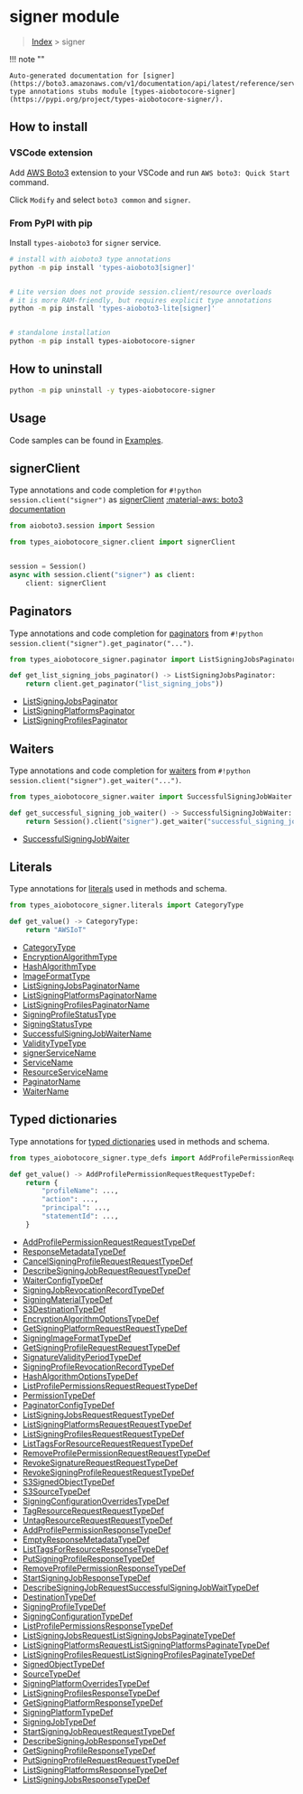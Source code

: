 # signer module

> [Index](../README.md) > signer


!!! note ""

    Auto-generated documentation for [signer](https://boto3.amazonaws.com/v1/documentation/api/latest/reference/services/signer.html#signer)
    type annotations stubs module [types-aiobotocore-signer](https://pypi.org/project/types-aiobotocore-signer/).

## How to install

### VSCode extension

Add [AWS Boto3](https://marketplace.visualstudio.com/items?itemName=Boto3typed.boto3-ide)
extension to your VSCode and run `AWS boto3: Quick Start` command.

Click `Modify` and select `boto3 common` and `signer`.

### From PyPI with pip

Install `types-aioboto3` for `signer` service.

```bash
# install with aioboto3 type annotations
python -m pip install 'types-aioboto3[signer]'


# Lite version does not provide session.client/resource overloads
# it is more RAM-friendly, but requires explicit type annotations
python -m pip install 'types-aioboto3-lite[signer]'


# standalone installation
python -m pip install types-aiobotocore-signer
```



## How to uninstall

```bash
python -m pip uninstall -y types-aiobotocore-signer
```

## Usage

Code samples can be found in [Examples](./usage.md).

## signerClient

Type annotations and code completion for  `#!python session.client("signer")` as [signerClient](./client.md)
[:material-aws: boto3 documentation](https://boto3.amazonaws.com/v1/documentation/api/latest/reference/services/signer.html#signer.Client)

```python title="Usage example"
from aioboto3.session import Session

from types_aiobotocore_signer.client import signerClient


session = Session()
async with session.client("signer") as client:
    client: signerClient
```


## Paginators

Type annotations and code completion for
[paginators](./paginators.md)
from `#!python session.client("signer").get_paginator("...")`.

```python title="Usage example"
from types_aiobotocore_signer.paginator import ListSigningJobsPaginator

def get_list_signing_jobs_paginator() -> ListSigningJobsPaginator:
    return client.get_paginator("list_signing_jobs"))
```

- [ListSigningJobsPaginator](./paginators.md#listsigningjobspaginator)
- [ListSigningPlatformsPaginator](./paginators.md#listsigningplatformspaginator)
- [ListSigningProfilesPaginator](./paginators.md#listsigningprofilespaginator)




## Waiters

Type annotations and code completion for
[waiters](./waiters.md)
from `#!python session.client("signer").get_waiter("...")`.

```python title="Usage example"
from types_aiobotocore_signer.waiter import SuccessfulSigningJobWaiter

def get_successful_signing_job_waiter() -> SuccessfulSigningJobWaiter:
    return Session().client("signer").get_waiter("successful_signing_job")
```

- [SuccessfulSigningJobWaiter](./waiters.md#successfulsigningjobwaiter)






## Literals

Type annotations for [literals](./literals.md) used in methods and schema.

```python title="Usage example"
from types_aiobotocore_signer.literals import CategoryType

def get_value() -> CategoryType:
    return "AWSIoT"
```

- [CategoryType](./literals.md#categorytype)
- [EncryptionAlgorithmType](./literals.md#encryptionalgorithmtype)
- [HashAlgorithmType](./literals.md#hashalgorithmtype)
- [ImageFormatType](./literals.md#imageformattype)
- [ListSigningJobsPaginatorName](./literals.md#listsigningjobspaginatorname)
- [ListSigningPlatformsPaginatorName](./literals.md#listsigningplatformspaginatorname)
- [ListSigningProfilesPaginatorName](./literals.md#listsigningprofilespaginatorname)
- [SigningProfileStatusType](./literals.md#signingprofilestatustype)
- [SigningStatusType](./literals.md#signingstatustype)
- [SuccessfulSigningJobWaiterName](./literals.md#successfulsigningjobwaitername)
- [ValidityTypeType](./literals.md#validitytypetype)
- [signerServiceName](./literals.md#signerservicename)
- [ServiceName](./literals.md#servicename)
- [ResourceServiceName](./literals.md#resourceservicename)
- [PaginatorName](./literals.md#paginatorname)
- [WaiterName](./literals.md#waitername)




## Typed dictionaries

Type annotations for [typed dictionaries](./type_defs.md) used in methods and schema.

```python title="Usage example"
from types_aiobotocore_signer.type_defs import AddProfilePermissionRequestRequestTypeDef

def get_value() -> AddProfilePermissionRequestRequestTypeDef:
    return {
        "profileName": ...,
        "action": ...,
        "principal": ...,
        "statementId": ...,
    }
```

- [AddProfilePermissionRequestRequestTypeDef](./type_defs.md#addprofilepermissionrequestrequesttypedef)
- [ResponseMetadataTypeDef](./type_defs.md#responsemetadatatypedef)
- [CancelSigningProfileRequestRequestTypeDef](./type_defs.md#cancelsigningprofilerequestrequesttypedef)
- [DescribeSigningJobRequestRequestTypeDef](./type_defs.md#describesigningjobrequestrequesttypedef)
- [WaiterConfigTypeDef](./type_defs.md#waiterconfigtypedef)
- [SigningJobRevocationRecordTypeDef](./type_defs.md#signingjobrevocationrecordtypedef)
- [SigningMaterialTypeDef](./type_defs.md#signingmaterialtypedef)
- [S3DestinationTypeDef](./type_defs.md#s3destinationtypedef)
- [EncryptionAlgorithmOptionsTypeDef](./type_defs.md#encryptionalgorithmoptionstypedef)
- [GetSigningPlatformRequestRequestTypeDef](./type_defs.md#getsigningplatformrequestrequesttypedef)
- [SigningImageFormatTypeDef](./type_defs.md#signingimageformattypedef)
- [GetSigningProfileRequestRequestTypeDef](./type_defs.md#getsigningprofilerequestrequesttypedef)
- [SignatureValidityPeriodTypeDef](./type_defs.md#signaturevalidityperiodtypedef)
- [SigningProfileRevocationRecordTypeDef](./type_defs.md#signingprofilerevocationrecordtypedef)
- [HashAlgorithmOptionsTypeDef](./type_defs.md#hashalgorithmoptionstypedef)
- [ListProfilePermissionsRequestRequestTypeDef](./type_defs.md#listprofilepermissionsrequestrequesttypedef)
- [PermissionTypeDef](./type_defs.md#permissiontypedef)
- [PaginatorConfigTypeDef](./type_defs.md#paginatorconfigtypedef)
- [ListSigningJobsRequestRequestTypeDef](./type_defs.md#listsigningjobsrequestrequesttypedef)
- [ListSigningPlatformsRequestRequestTypeDef](./type_defs.md#listsigningplatformsrequestrequesttypedef)
- [ListSigningProfilesRequestRequestTypeDef](./type_defs.md#listsigningprofilesrequestrequesttypedef)
- [ListTagsForResourceRequestRequestTypeDef](./type_defs.md#listtagsforresourcerequestrequesttypedef)
- [RemoveProfilePermissionRequestRequestTypeDef](./type_defs.md#removeprofilepermissionrequestrequesttypedef)
- [RevokeSignatureRequestRequestTypeDef](./type_defs.md#revokesignaturerequestrequesttypedef)
- [RevokeSigningProfileRequestRequestTypeDef](./type_defs.md#revokesigningprofilerequestrequesttypedef)
- [S3SignedObjectTypeDef](./type_defs.md#s3signedobjecttypedef)
- [S3SourceTypeDef](./type_defs.md#s3sourcetypedef)
- [SigningConfigurationOverridesTypeDef](./type_defs.md#signingconfigurationoverridestypedef)
- [TagResourceRequestRequestTypeDef](./type_defs.md#tagresourcerequestrequesttypedef)
- [UntagResourceRequestRequestTypeDef](./type_defs.md#untagresourcerequestrequesttypedef)
- [AddProfilePermissionResponseTypeDef](./type_defs.md#addprofilepermissionresponsetypedef)
- [EmptyResponseMetadataTypeDef](./type_defs.md#emptyresponsemetadatatypedef)
- [ListTagsForResourceResponseTypeDef](./type_defs.md#listtagsforresourceresponsetypedef)
- [PutSigningProfileResponseTypeDef](./type_defs.md#putsigningprofileresponsetypedef)
- [RemoveProfilePermissionResponseTypeDef](./type_defs.md#removeprofilepermissionresponsetypedef)
- [StartSigningJobResponseTypeDef](./type_defs.md#startsigningjobresponsetypedef)
- [DescribeSigningJobRequestSuccessfulSigningJobWaitTypeDef](./type_defs.md#describesigningjobrequestsuccessfulsigningjobwaittypedef)
- [DestinationTypeDef](./type_defs.md#destinationtypedef)
- [SigningProfileTypeDef](./type_defs.md#signingprofiletypedef)
- [SigningConfigurationTypeDef](./type_defs.md#signingconfigurationtypedef)
- [ListProfilePermissionsResponseTypeDef](./type_defs.md#listprofilepermissionsresponsetypedef)
- [ListSigningJobsRequestListSigningJobsPaginateTypeDef](./type_defs.md#listsigningjobsrequestlistsigningjobspaginatetypedef)
- [ListSigningPlatformsRequestListSigningPlatformsPaginateTypeDef](./type_defs.md#listsigningplatformsrequestlistsigningplatformspaginatetypedef)
- [ListSigningProfilesRequestListSigningProfilesPaginateTypeDef](./type_defs.md#listsigningprofilesrequestlistsigningprofilespaginatetypedef)
- [SignedObjectTypeDef](./type_defs.md#signedobjecttypedef)
- [SourceTypeDef](./type_defs.md#sourcetypedef)
- [SigningPlatformOverridesTypeDef](./type_defs.md#signingplatformoverridestypedef)
- [ListSigningProfilesResponseTypeDef](./type_defs.md#listsigningprofilesresponsetypedef)
- [GetSigningPlatformResponseTypeDef](./type_defs.md#getsigningplatformresponsetypedef)
- [SigningPlatformTypeDef](./type_defs.md#signingplatformtypedef)
- [SigningJobTypeDef](./type_defs.md#signingjobtypedef)
- [StartSigningJobRequestRequestTypeDef](./type_defs.md#startsigningjobrequestrequesttypedef)
- [DescribeSigningJobResponseTypeDef](./type_defs.md#describesigningjobresponsetypedef)
- [GetSigningProfileResponseTypeDef](./type_defs.md#getsigningprofileresponsetypedef)
- [PutSigningProfileRequestRequestTypeDef](./type_defs.md#putsigningprofilerequestrequesttypedef)
- [ListSigningPlatformsResponseTypeDef](./type_defs.md#listsigningplatformsresponsetypedef)
- [ListSigningJobsResponseTypeDef](./type_defs.md#listsigningjobsresponsetypedef)

